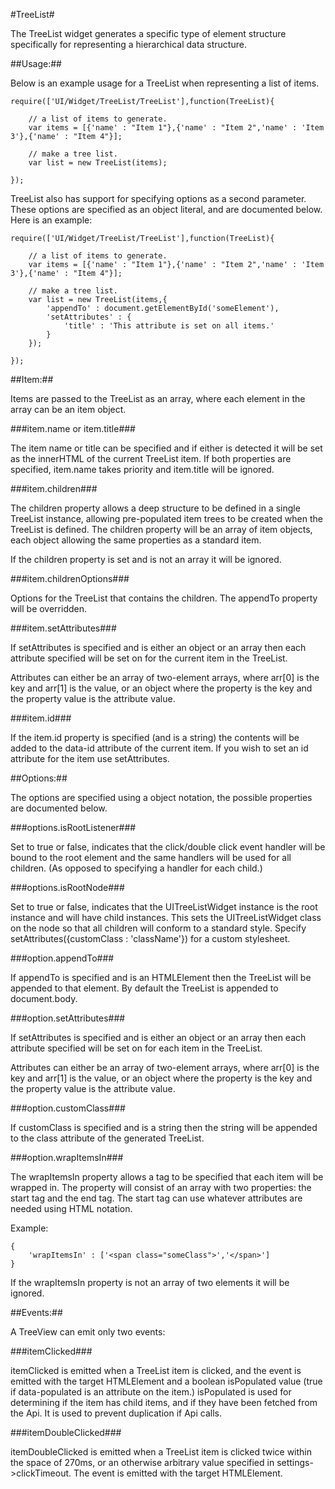#TreeList#

The TreeList widget generates a specific type of element structure specifically for
representing a hierarchical data structure.

##Usage:##

Below is an example usage for a TreeList when representing a list of items.

	require(['UI/Widget/TreeList/TreeList'],function(TreeList){
	
		// a list of items to generate.
		var items = [{'name' : "Item 1"},{'name' : "Item 2",'name' : 'Item 3'},{'name' : "Item 4"}];
	
		// make a tree list.
		var list = new TreeList(items);
	
	});

TreeList also has support for specifying options as a second parameter. These options are
specified as an object literal, and are documented below. Here is an example:

	require(['UI/Widget/TreeList/TreeList'],function(TreeList){
	
		// a list of items to generate.
		var items = [{'name' : "Item 1"},{'name' : "Item 2",'name' : 'Item 3'},{'name' : "Item 4"}];
	
		// make a tree list.
		var list = new TreeList(items,{
			'appendTo' : document.getElementById('someElement'),
			'setAttributes' : {
				'title' : 'This attribute is set on all items.'
			}
		});
	
	});

##Item:##

Items are passed to the TreeList as an array, where each element in the array can be an item object.

###item.name or item.title###

The item name or title can be specified and if either is detected it will be set as the innerHTML of
the current TreeList item. If both properties are specified, item.name takes priority and item.title 
will be ignored.

###item.children###

The children property allows a deep structure to be defined in a single TreeList instance, allowing 
pre-populated item trees to be created when the TreeList is defined. The children property will be an
array of item objects, each object allowing the same properties as a standard item.

If the children property is set and is not an array it will be ignored.

###item.childrenOptions###

Options for the TreeList that contains the children. The appendTo property will be overridden.

###item.setAttributes###

If setAttributes is specified and is either an object or an array then each attribute specified will be 
set on for the current item in the TreeList.

Attributes can either be an array of two-element arrays, where arr[0] is the key and arr[1] is the value, 
or an object where the property is the key and the property value is the attribute value.

###item.id###

If the item.id property is specified (and is a string) the contents will be added to the data-id attribute
of the current item. If you wish to set an id attribute for the item use setAttributes.

##Options:##

The options are specified using a object notation, the possible properties are documented below.

###options.isRootListener###

Set to true or false, indicates that the click/double click event handler will be bound to the root element
and the same handlers will be used for all children. (As opposed to specifying a handler for each child.)

###options.isRootNode###

Set to true or false, indicates that the UITreeListWidget instance is the root instance and will have child
instances. This sets the UITreeListWidget class on the node so that all children will conform to a standard 
style. Specify setAttributes({customClass : 'className'}) for a custom stylesheet.

###option.appendTo###

If appendTo is specified and is an HTMLElement then the TreeList will be appended to that element. By default
the TreeList is appended to document.body.

###option.setAttributes###

If setAttributes is specified and is either an object or an array then each attribute specified will be 
set on for each item in the TreeList.

Attributes can either be an array of two-element arrays, where arr[0] is the key and arr[1] is the value, 
or an object where the property is the key and the property value is the attribute value.

###option.customClass###

If customClass is specified and is a string then the string will be appended to the class attribute of the 
generated TreeList.

###option.wrapItemsIn###

The wrapItemsIn property allows a tag to be specified that each item will be wrapped in. The property
will consist of an array with two properties: the start tag and the end tag. The start tag can use whatever
attributes are needed using HTML notation.

Example:

	{
		'wrapItemsIn' : ['<span class="someClass">','</span>']
	}

If the wrapItemsIn property is not an array of two elements it will be ignored.

##Events:##

A TreeView can emit only two events:

###itemClicked###

itemClicked is emitted when a TreeList item is clicked, and the event is emitted with the target HTMLElement
and a boolean isPopulated value (true if data-populated is an attribute on the item.) isPopulated is used
for determining if the item has child items, and if they have been fetched from the Api. It is used to prevent
duplication if Api calls.

###itemDoubleClicked###

itemDoubleClicked is emitted when a TreeList item is clicked twice within the space of 270ms, or an otherwise 
arbitrary value specified in settings->clickTimeout. The event is emitted with the target HTMLElement.